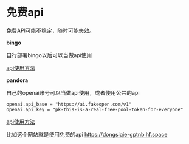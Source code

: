 # 免费api

免费API可能不稳定，随时可能失效。

**bingo**

自行部署bingo以后可以当做api使用

[api使用方法](/wiki/bingo-api.html)

**pandora**

自己的openai账号可以当做api使用，或者使用公共的api

```
openai.api_base = "https://ai.fakeopen.com/v1"
openai.api_key = "pk-this-is-a-real-free-pool-token-for-everyone"
```

[api使用方法](/wiki/fakeopentoken.html)

比如这个网站就是使用免费的api https://dongsiqie-gptnb.hf.space

